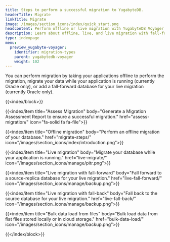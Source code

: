 ```yaml
---
title: Steps to perform a successful migration to YugabyteDB.
headerTitle: Migrate
linkTitle: Migrate
image: /images/section_icons/index/quick_start.png
headcontent: Perform offline or live migration with YugabyteDB Voyager
description: Learn about offline, live, and live migration with fall-foward option to migrate your source database to your target YugabyteDB.
type: indexpage
menu:
  preview_yugabyte-voyager:
    identifier: migration-types
    parent: yugabytedb-voyager
    weight: 102
---
```


You can perform migration by taking your applications offline to perform the migration, migrate your data while your application is running (currently Oracle only), or add a fall-forward database for your live migration (currently Oracle only).

{{<index/block>}}

  {{<index/item
    title="Assess Migration"
    body="Generate a Migration Assessment Report to ensure a successful migration."
    href="assess-migration/"
    icon="fa-solid fa fa-file">}}

  {{<index/item
    title="Offline migration"
    body="Perform an offline migration of your database."
    href="migrate-steps/"
    icon="/images/section_icons/index/introduction.png">}}

  {{<index/item
    title="Live migration"
    body="Migrate your database while your application is running."
    href="live-migrate/"
    icon="/images/section_icons/manage/pitr.png">}}

  {{<index/item
    title="Live migration with fall-forward"
    body="Fall forward to a source-replica database for your live migration."
    href="live-fall-forward/"
    icon="/images/section_icons/manage/backup.png">}}

  {{<index/item
    title="Live migration with fall-back"
    body="Fall back to the source database for your live migration."
    href="live-fall-back/"
    icon="/images/section_icons/manage/backup.png">}}

  {{<index/item
    title="Bulk data load from files"
    body="Bulk load data from flat files stored locally or in cloud storage."
    href="bulk-data-load/"
    icon="/images/section_icons/manage/backup.png">}}

{{</index/block>}}
